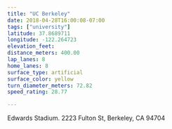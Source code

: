 ```yaml
---
title: "UC Berkeley"
date: 2018-04-28T16:00:08-07:00
tags: ["university"]
latitude: 37.8689711
longitude: -122.264723
elevation_feet:
distance_meters: 400.00
lap_lanes: 8
home_lanes: 8
surface_type: artificial
surface_color: yellow
turn_diameter_meters: 72.82
speed_rating: 28.77

---
```

Edwards Stadium. 2223 Fulton St, Berkeley, CA 94704
<!--more-->
